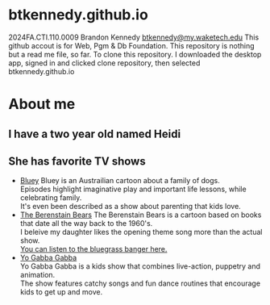 # btkennedy.github.io
2024FA.CTI.110.0009
Brandon Kennedy btkennedy@my.waketech.edu
This github accout is for Web, Pgm & Db Foundation.
This repository is nothing but a read me file, so far.
To clone this repository. I downloaded the desktop app, signed in and clicked clone repository, then selected btkennedy.github.io

# About me 
## I have a two year old named Heidi
## She has favorite TV shows
 - [Bluey](www.bluey.tv)
 Bluey is an Austrailian cartoon about a family of dogs.  
 Episodes highlight imaginative play and important life lessons, while celebrating family.  
 It's even been described as a show about parenting that kids love.  
 - [The Berenstain Bears](berenstainbears.com)
 The Berenstain Bears is a cartoon based on books that date all the way back to the 1960's.  
 I beleive my daughter likes the opening theme song more than the actual show.  
 [You can listen to the bluegrass banger here.](https://www.youtube.com/watch?v=YPcPUAWeXzI)  
 - [Yo Gabba Gabba](www.yogabbagabba.com)  
 Yo Gabba Gabba is a kids show that combines live-action, puppetry and animation.  
 The show features catchy songs and fun dance routines that encourage kids to get up and move.  